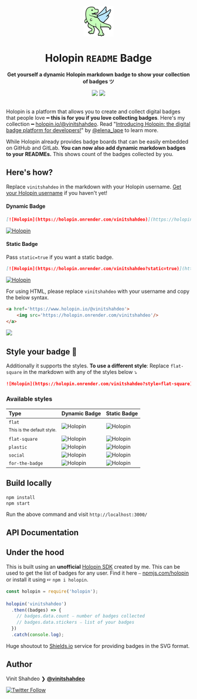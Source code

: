 <div align='center'>
  <img src='./public/images/holopin-icon.png'/>
  <h1>Holopin <code>README</code> Badge
  </h1>
  <p><strong>Get yourself a dynamic Holopin markdown badge to show your collection of badges ツ</strong></p>
  <img src='https://holopin.onrender.com/vinitshahdeo'/>
  <img src='https://holopin.onrender.com/vinitshahdeo?static=true'/>
  <br/><br/>
</div>

Holopin is a platform that allows you to create and collect digital badges that people love ━ **this is for you if you love collecting badges**. Here's my collection ━ [holopin.io/@vinitshahdeo](https://www.holopin.io/@vinitshahdeo). Read "[Introducing Holopin: the digital badge platform for developers!](https://dev.to/elenalape/introducing-holopin-the-digital-badge-platform-for-developers-2hlk)" by [@elena_lape](https://twitter.com/elena_lape) to learn more.

While Holopin already provides badge boards that can be easily embedded on GitHub and GitLab. **You can now also add dynamic markdown badges to your READMEs.** This shows count of the badges collected by you.

## Here's how?
Replace `vinitshahdeo` in the markdown with your Holopin username. [Get your Holopin username](https://www.holopin.io/) if you haven't yet!

#### Dynamic Badge

```markdown
[![Holopin](https://holopin.onrender.com/vinitshahdeo)](https://holopin.io/@vinitshahdeo)
```
[![Holopin](https://holopin.onrender.com/vinitshahdeo)](https://holopin.io/@vinitshahdeo)

#### Static Badge

Pass `static=true` if you want a static badge.

```markdown
[![Holopin](https://holopin.onrender.com/vinitshahdeo?static=true)](https://holopin.io/@vinitshahdeo)
```
[![Holopin](https://holopin.onrender.com/vinitshahdeo?static=true)](https://holopin.io/@vinitshahdeo)

For using HTML, please replace `vinitshahdeo` with your username and copy the below syntax.

```html
<a href='https://www.holopin.io/@vinitshahdeo'>
    <img src='https://holopin.onrender.com/vinitshahdeo'/>
</a>
```
<a href='https://www.holopin.io/@vinitshahdeo'><img src='https://holopin.onrender.com/vinitshahdeo'/></a>

## Style your badge 🦖

Additionally it supports the styles. **To use a different style**: Replace `flat-square` in the markdown with any of the styles below ⤵

```markdown
![Holopin](https://holopin.onrender.com/vinitshahdeo?style=flat-square)
```

### Available styles

| Type  | Dynamic Badge  | Static Badge
|:---|:---|:---|
| `flat` <br> <sub>This is the default style.<sub>  | ![Holopin](https://holopin.onrender.com/vinitshahdeo) | ![Holopin](https://holopin.onrender.com/vinitshahdeo?static=true) |
| `flat-square`  | ![Holopin](https://holopin.onrender.com/vinitshahdeo?style=flat-square)  | ![Holopin](https://holopin.onrender.com/vinitshahdeo?static=true&style=flat-square)  |
| `plastic`  | ![Holopin](https://holopin.onrender.com/vinitshahdeo?style=plastic)  | ![Holopin](https://holopin.onrender.com/vinitshahdeo?static=true&style=plastic)  |
| `social`  | ![Holopin](https://holopin.onrender.com/vinitshahdeo?style=social)  | ![Holopin](https://holopin.onrender.com/vinitshahdeo?static=true&style=social)  |
| `for-the-badge`  | ![Holopin](https://holopin.onrender.com/vinitshahdeo?style=for-the-badge)  | ![Holopin](https://holopin.onrender.com/vinitshahdeo??static=true&style=for-the-badge)  |

## Build locally

```console
npm install
npm start
```

Run the above command and visit `http://localhost:3000/`

## API Documentation

## Under the hood

This is built using an **unofficial** [Holopin SDK](https://github.com/vinitshahdeo/holopin) created by me. This can be used to get the list of badges for any user. Find it here ⎯ [npmjs.com/holopin](https://www.npmjs.com/package/holopin) or install it using ☞ `npm i holopin`.
  
```javascript
const holopin = require('holopin');

holopin('vinitshahdeo')
  .then((badges) => {
    // badges.data.count ⎯ number of badges collected
    // badges.data.stickers ⎯ list of your badges
  })
  .catch(console.log);

```
  
Huge shoutout to [Shields.io](https://shields.io/) service for providing badges in the SVG format.

## Author

Vinit Shahdeo ❯ **[@vinitshahdeo](https://github.com/vinitshahdeo)**

[![Twitter Follow](https://img.shields.io/twitter/follow/Vinit_Shahdeo.svg?style=social)](https://twitter.com/Vinit_Shahdeo)
